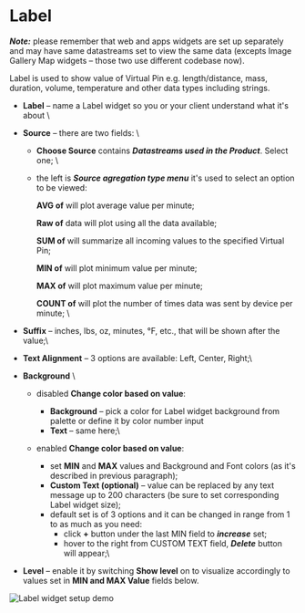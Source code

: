 # Label

_**Note:**_ please remember that web and apps widgets are set up separately and may have same datastreams set to view the same data (excepts Image Gallery Map widgets – those two use different codebase now).

Label is used to show value of Virtual Pin e.g. length/distance, mass, duration, volume, temperature and other data types including strings.

* **Label** – name a Label widget so you or your client understand what it's about    \

* **Source** – there are two fields:  \

  * **Choose Source** contains _**Datastreams used in the Product**_. Select one;  \

  *   the left is _**Source agregation type menu**_ it's used to select an option to be viewed: &#x20;

      **AVG of** will plot average value per minute; &#x20;

      **Raw of** data will plot using all the data available; &#x20;

      **SUM of** will summarize all incoming values to the specified Virtual Pin; &#x20;

      **MIN of** will plot minimum value per minute; &#x20;

      **MAX of** will plot maximum value per minute; &#x20;

      **COUNT of** will plot the number of times data was sent by device per minute;  \

* **Suffix** – inches, lbs, oz, minutes, °F, etc., that will be shown after the value;\

* **Text Alignment** – 3 options are available: Left, Center, Right;\

* **Background** \

  * disabled **Change color based on value**:
    * **Background** – pick a color for Label widget background from palette or define it by color number input
    * **Text** – same here;\

  * enabled **Change color based on value**:
    * set **MIN** and **MAX** values and Background and Font colors (as it's described in previous paragraph);
    * **Custom Text (optional)** – value can be replaced by any text message up to 200 characters (be sure to set corresponding Label widget size);
    * default set is of 3 options and it can be changed in range from 1 to as much as you need:
      * click **+** button under the last MIN field to _**increase**_ set;
      * hover to the right from CUSTOM TEXT field, _**Delete**_ button will appear;\

* **Level** – enable it by switching **Show level** on to visualize accordingly to values set in **MIN and MAX Value** fields below.

![Label widget setup demo](../../../.gitbook/assets/label\_setup.gif)

